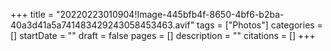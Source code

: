 +++
title = "20220223010904!Image-445bfb4f-8650-4bf6-b2ba-40a3d41a5a741483429243058453463.avif"
tags = ["Photos"]
categories = []
startDate = ""
draft = false
pages = []
description = ""
citations = []
+++

